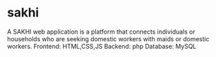 # sakhi
A SAKHI web application is a platform that connects individuals or 
households who are seeking domestic workers with maids or 
domestic workers.
Frontend: HTML,CSS,JS 
Backend: php 
Database: MySQL
